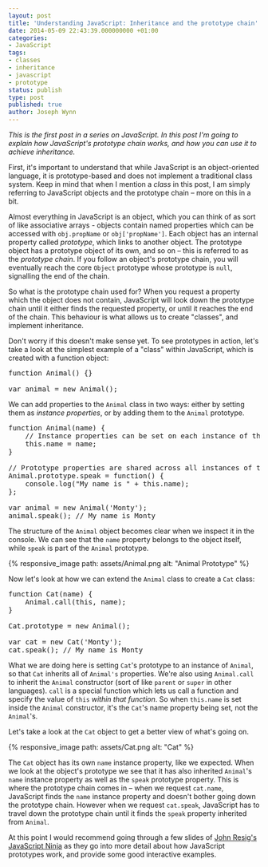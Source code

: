 ```yaml
---
layout: post
title: 'Understanding JavaScript: Inheritance and the prototype chain'
date: 2014-05-09 22:43:39.000000000 +01:00
categories:
- JavaScript
tags:
- classes
- inheritance
- javascript
- prototype
status: publish
type: post
published: true
author: Joseph Wynn
---
```


_This is the first post in a series on JavaScript. In this post I'm going to explain how JavaScript's prototype chain works, and how you can use it to achieve inheritance._

First, it's important to understand that while JavaScript is an object-oriented language, it is prototype-based and does not implement a traditional class system. Keep in mind that when I mention a _class_ in this post, I am simply referring to JavaScript objects and the prototype chain – more on this in a bit.

Almost everything in JavaScript is an object, which you can think of as sort of like associative arrays - objects contain named properties which can be accessed with `obj.propName` or `obj['propName']`. Each object has an internal property called _prototype_, which links to another object. The prototype object has a prototype object of its own, and so on – this is referred to as the _prototype chain_. If you follow an object's prototype chain, you will eventually reach the core `Object` prototype whose prototype is `null`, signalling the end of the chain.

So what is the prototype chain used for? When you request a property which the object does not contain, JavaScript will look down the prototype chain until it either finds the requested property, or until it reaches the end of the chain. This behaviour is what allows us to create "classes", and implement inheritance.<!--more-->

Don't worry if this doesn't make sense yet. To see prototypes in action, let's take a look at the simplest example of a "class" within JavaScript, which is created with a function object:

<pre class="highlight javascript">function Animal() {}

var animal = new Animal();</pre>

We can add properties to the `Animal` class in two ways: either by setting them as _instance properties_, or by adding them to the `Animal` prototype.

<pre class="highlight javascript">function Animal(name) {
    // Instance properties can be set on each instance of the class
    this.name = name;
}

// Prototype properties are shared across all instances of the class. However, they can still be overwritten on a per-instance basis with the `this` keyword.
Animal.prototype.speak = function() {
    console.log("My name is " + this.name);
};

var animal = new Animal('Monty');
animal.speak(); // My name is Monty</pre>

The structure of the `Animal` object becomes clear when we inspect it in the console. We can see that the `name` property belongs to the object itself, while `speak` is part of the `Animal` prototype.

{% responsive_image path: assets/Animal.png alt: "Animal Prototype" %}

Now let's look at how we can extend the `Animal` class to create a `Cat` class:

<pre class="highlight javascript">function Cat(name) {
    Animal.call(this, name);
}

Cat.prototype = new Animal();

var cat = new Cat('Monty');
cat.speak(); // My name is Monty</pre>

What we are doing here is setting `Cat`'s prototype to an instance of `Animal`, so that `Cat` inherits all of `Animal's` properties. We're also using `Animal.call` to inherit the `Animal` constructor (sort of like `parent` or `super` in other languages). `call` is a special function which lets us call a function and specify the value of `this` _within that function_. So when `this.name` is set inside the `Animal` constructor, it's the `Cat`'s name property being set, not the `Animal`'s.

Let's take a look at the `Cat` object to get a better view of what's going on.

{% responsive_image path: assets/Cat.png alt: "Cat" %}

The `Cat` object has its own `name` instance property, like we expected. When we look at the object's prototype we see that it has also inherited `Animal`'s `name` instance property as well as the `speak` prototype property. This is where the prototype chain comes in – when we request `cat.name`, JavaScript finds the `name` instance property and doesn't bother going down the prototype chain. However when we request `cat.speak`, JavaScript has to travel down the prototype chain until it finds the `speak` property inherited from `Animal`.

At this point I would recommend going through a few slides of [John Resig's JavaScript Ninja](http://ejohn.org/apps/learn/#64) as they go into more detail about how JavaScript prototypes work, and provide some good interactive examples.
